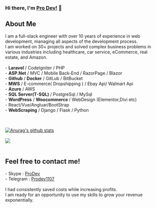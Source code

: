 
### Hi there, I'm [Pro Dev!](https://github.com/Monte4952/) 👋

<h2>About Me</h2>
<p>I am a full-stack engineer with over 10 years of experience in web development, managing all aspects of the development process.<br>
I am worked on 30+ projects and solved complex business problems in various industries including healthcare, car service, eCommerce, real estate, and Amazon.<br><br>
- <strong>Laravel</strong> / CodeIgniter / PHP<br>
- <strong>ASP.Net</strong> / MVC / Mobile Back-End / RazorPage / Blazor<br>
- <strong>Github</strong> / <strong>Docker</strong> / GitLub / BitBucket<br>
- <strong>MWS</strong> / E-commerce( Dropshipping ) / Ebay Api/ Walmart Api<br>
- <strong>Azure</strong> / AWS<br>
- <strong>SQL Server(T-SQL)</strong> / PostgreSql / MySql<br>
- <strong>WordPress</strong> / <strong>Woocommerce </strong>/ WebDesign (Elementor,Divi etc)<br>
- React/Vue/Angluar/BootStrap<br>  
- <strong>WebScraping</strong> / Django / Flask / Python<br>
  </p><br><br>
<a href="https://github.com/Monte4952/">
<img align="center" src="https://github-readme-stats.vercel.app/api?username=monte4952&show_icons=true&include_all_commits=true&theme=material-palenight" alt="Anurag's github stats" />
</a><br><br>
<a href="https://github.com/Monte4952/">
  <!-- Change the `github-readme-stats.vercel.app` to `github-readme-stats.vercel.app`  -->
<img align="center" src="https://github-readme-stats.vercel.app/api/top-langs/?username=monte4952&layout=compact&theme=material-palenight" />
</a><br><br>

<h2>Feel free to contact me!</h3>
 <p>- Skype : <a target="_blank" href="https://join.skype.com/invite/DPJ543uKD4On">ProDev</a><br>
 - Telegram : <a target="_blank" href="https://t.me/Prodev1107">Prodev1107</a><br><br>
 I had consistently saved costs while increasing profits.<br>
 I am ready for an opportunity to use my skills to grow your revenue exponentially.</p>
